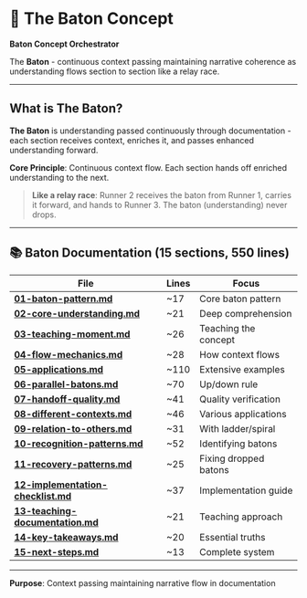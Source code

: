 # 🏃 The Baton Concept

**Baton Concept Orchestrator**

The **Baton** - continuous context passing maintaining narrative coherence as understanding flows section to section like a relay race.

---

## What is The Baton?

**The Baton** is understanding passed continuously through documentation - each section receives context, enriches it, and passes enhanced understanding forward.

**Core Principle**: Continuous context flow. Each section hands off enriched understanding to the next.

> **Like a relay race**: Runner 2 receives the baton from Runner 1, carries it forward, and hands to Runner 3. The baton (understanding) never drops.

---

## 📚 Baton Documentation (15 sections, 550 lines)

| File | Lines | Focus |
|------|-------|-------|
| **[01-baton-pattern.md](01-baton-pattern.md)** | ~17 | Core baton pattern |
| **[02-core-understanding.md](02-core-understanding.md)** | ~21 | Deep comprehension |
| **[03-teaching-moment.md](03-teaching-moment.md)** | ~26 | Teaching the concept |
| **[04-flow-mechanics.md](04-flow-mechanics.md)** | ~28 | How context flows |
| **[05-applications.md](05-applications.md)** | ~110 | Extensive examples |
| **[06-parallel-batons.md](06-parallel-batons.md)** | ~70 | Up/down rule |
| **[07-handoff-quality.md](07-handoff-quality.md)** | ~41 | Quality verification |
| **[08-different-contexts.md](08-different-contexts.md)** | ~46 | Various applications |
| **[09-relation-to-others.md](09-relation-to-others.md)** | ~31 | With ladder/spiral |
| **[10-recognition-patterns.md](10-recognition-patterns.md)** | ~52 | Identifying batons |
| **[11-recovery-patterns.md](11-recovery-patterns.md)** | ~25 | Fixing dropped batons |
| **[12-implementation-checklist.md](12-implementation-checklist.md)** | ~37 | Implementation guide |
| **[13-teaching-documentation.md](13-teaching-documentation.md)** | ~21 | Teaching approach |
| **[14-key-takeaways.md](14-key-takeaways.md)** | ~20 | Essential truths |
| **[15-next-steps.md](15-next-steps.md)** | ~13 | Complete system |

---

**Purpose**: Context passing maintaining narrative flow in documentation
